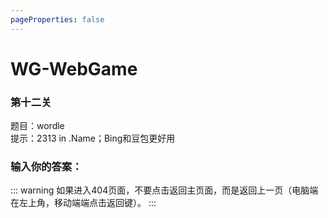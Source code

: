 ```yaml
---
pageProperties: false
---
```

# WG-WebGame
### 第十二关

题目：wordle<br>
提示：2313 in .Name；Bing和豆包更好用

### 输入你的答案：

<WGwgc></WGwgc>

::: warning
如果进入404页面，不要点击返回主页面，而是返回上一页（电脑端在左上角，移动端端点击返回键）。
:::